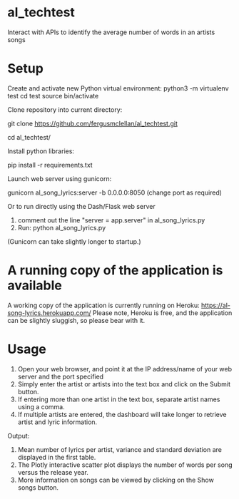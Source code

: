 # al_techtest
Interact with APIs to identify the average number of words in an artists songs

# Setup
Create and activate new Python virtual environment:
python3 -m virtualenv test
cd test
source bin/activate

Clone repository into current directory:

git clone https://github.com/fergusmclellan/al_techtest.git

cd al_techtest/

Install python libraries:

pip install -r requirements.txt

Launch web server using gunicorn:

gunicorn al_song_lyrics:server -b 0.0.0.0:8050
(change port as required)

Or to run directly using the Dash/Flask web server
1) comment out the line "server = app.server" in al_song_lyrics.py
2) Run: python al_song_lyrics.py

(Gunicorn can take slightly longer to startup.)

# A running copy of the application is available
A working copy of the application is currently running on Heroku:
https://al-song-lyrics.herokuapp.com/
Please note, Heroku is free, and the application can be slightly sluggish, so please bear with it.

# Usage
1) Open your web browser, and point it at the IP address/name of your web server and the port specified 
2) Simply enter the artist or artists into the text box and click on the Submit button. 
3) If entering more than one artist in the text box, separate artist names using a comma.
4) If multiple artists are entered, the dashboard will take longer to retrieve artist and lyric information.

Output:
1) Mean number of lyrics per artist, variance and standard deviation are displayed in the first table.
2) The Plotly interactive scatter plot displays the number of words per song versus the release year.
3) More information on songs can be viewed by clicking on the Show songs button.
